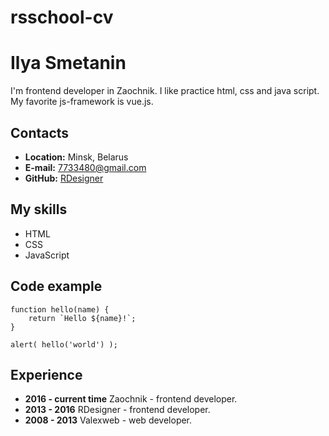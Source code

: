 # rsschool-cv
# Ilya Smetanin
I'm frontend developer in Zaochnik. I like practice html, css and java script. My favorite js-framework is vue.js.
## Contacts
- **Location:** Minsk, Belarus
- **E-mail:** 7733480@gmail.com
- **GitHub:** [RDesigner](https://github.com/RDesigner/)
## My skills
- HTML
- CSS
- JavaScript
## Code example
```
function hello(name) {
    return `Hello ${name}!`;
}

alert( hello('world') );
```
## Experience
- **2016 - current time** Zaochnik - frontend developer.
- **2013 - 2016** RDesigner - frontend developer.
- **2008 - 2013** Valexweb - web developer.
